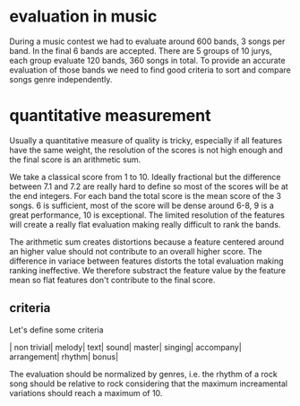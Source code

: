 # evaluation in music

During a music contest we had to evaluate around 600 bands, 3 songs per band. In the final 6 bands are accepted.
There are 5 groups of 10 jurys, each group evaluate 120 bands, 360 songs in total.
To provide an accurate evaluation of those bands we need to find good criteria to sort and compare songs genre independently.

# quantitative measurement

Usually a quantitative measure of quality is tricky, especially if all features have the same weight, the resolution of the scores is not high enough and the final score is an arithmetic sum.

We take a classical score from 1 to 10. Ideally fractional but the difference between 7.1 and 7.2 are really hard to define so most of the scores will be at the end integers. For each band the total score is the mean score of the 3 songs. 
6 is sufficient, most of the score will be dense around 6-8, 9 is a great performance, 10 is exceptional. The limited resolution of the features will create a really flat evaluation making really difficult to rank the bands. 

The arithmetic sum creates distortions because a feature centered around an higher value should not contribute to an overall higher score. The difference in variace between features distorts the total evaluation making ranking ineffective. We therefore substract the feature value by the feature mean so flat features don't contribute to the final score.


## criteria 

Let's define some criteria

| non trivial| melody| text| sound| master| singing| accompany| arrangement| rhythm| bonus|

The evaluation should be normalized by genres, i.e. the rhythm of a rock song should be relative to rock considering that the maximum increamental variations should reach a maximum of 10.

